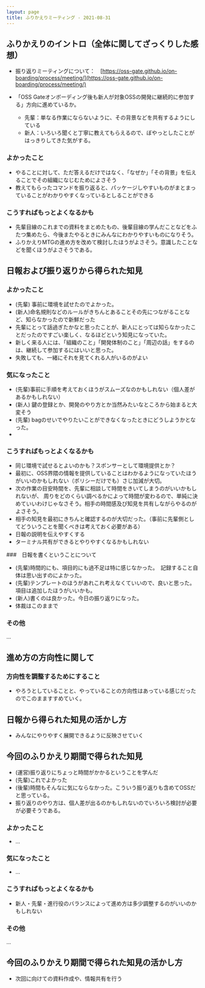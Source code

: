 ```yaml
---
layout: page
title: ふりかえりミーティング - 2021-08-31
---
```



## ふりかえりのイントロ（全体に関してざっくりした感想）
* 振り返りミーティングについて：　[https://oss-gate.github.io/on-boarding/process/meeting/](https://oss-gate.github.io/on-boarding/process/meeting/)

* 「OSS Gateオンボーディング後も新人が対象OSSの開発に継続的に参加する」方向に進めているか。
  * 先輩：単なる作業にならないように、その背景などを共有するようにしている
  * 新人：いろいろ聞くと丁寧に教えてもらえるので、ぼやっとしたことがはっきりしてきた気がする。

### よかったこと

  * やることに対して、ただ答えるだけではなく、「なぜか」「その背景」を伝えることでその組織になじむためによさそう
  * 教えてもらったコマンドを振り返ると、パッケージしやすいものがまとまっていることがわかりやすくなっているとしることができる

### こうすればもっとよくなるかも

  * 先輩目線のこれまでの資料をまとめたもの、後輩目線の学んだことなどをふたつ集めたら、今後またやるときにみんなにわかりやすいものになりそう。
  * ふりかえりMTGの進め方を改めて検討したほうがよさそう。意識したことなどを聞くほうがよさそうである。

## 日報および振り返りから得られた知見

### よかったこと
 * (先輩) 事前に環境を試せたのでよかった。
 * (新人)命名規則などのルールがきちんとあることその先につながることなど、知らなかったので新鮮だった
 * 先輩にとって話過ぎたかなと思ったことが、新人にとっては知らなかったことだったのですごい楽しく、なるほどという知見になっていた。
 * 新しく来る人には、「組織のこと」「開発体制のこと」「周辺の話」をするのは、継続して参加するにはいいと思った。
 * 失敗しても、一緒にそれを見てくれる人がいるのがよい

### 気になったこと

* (先輩)事前に手順を考えておくほうがスムーズなのかもしれない（個人差があるかもしれない）
* (新人) 鍵の登録とか、開発のやり方とか当然みたいなところから始まると大変そう
* (先輩) bagのせいでやりたいことができなくなったときにどうしようかとなった。
*

### こうすればもっとよくなるかも
* 同じ環境で試せるとよいのかも？スポンサーとして環境提供とか？
* 最初に、OSS界隈の情報を提供していることはわかるようになっていたほうがいいのかもしれない（ポリシーだけでも）さじ加減が大切。
* 次の作業の目安時間を、先輩に相談して時間をきいてしまうのがいいかもしれないが、
  周りをどのくらい調べるかによって時間が変わるので、単純に決めていいわけじゃなさそう。相手の時間感及び知見を共有しながらやるのがよさそう。
* 相手の知見を最初にきちんと確認するのが大切だった。（事前に先輩側としてどういうことを聞くべきは考えておく必要がある）
* 日報の説明を伝えやすくする
* ターミナル共有ができるとやりやすくなるかもしれない

###　日報を書くということについて
* (先輩)時間的にも、項目的にも過不足は特に感じなかった。　記録すること自体は思い出すのによかった。
* (先輩)テンプレートのほうがあれこれ考えなくていいので、良いと思った。項目は追加したほうがいいかも。
* (新人)書くのは良かった。今日の振り返りになった。
* 体裁はこのままで

### その他

...

## 進め方の方向性に関して

### 方向性を調整するためにすること

  * やろうとしていることと、やっていることの方向性はあっている感じだったのでこのまますすめていく。

## 日報から得られた知見の活かし方
 * みんなにやりやすく展開できるように反映させていく

## 今回のふりかえり期間で得られた知見
* (運営)振り返りにちょっと時間がかかるということを学んだ
* (先輩)これでよかった
* (後輩)時間もそんなに気にならなかった。こういう振り返りも含めてOSSだと思っている。
* 振り返りのやり方は、個人差が出るのかもしれないのでいろいろ検討が必要が必要そうである。

### よかったこと

  * ...

### 気になったこと

  * ...

### こうすればもっとよくなるかも

  * 新人・先輩・進行役のバランスによって進め方は多少調整するのがいいのかもしれない

### その他

...


## 今回のふりかえり期間で得られた知見の活かし方

  * 次回に向けての資料作成や、情報共有を行う
